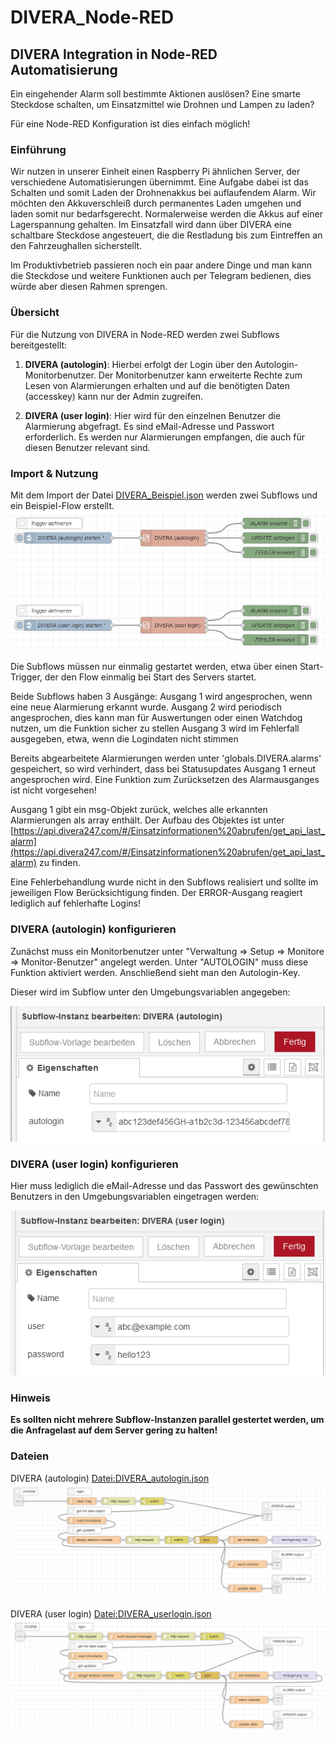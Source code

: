 # DIVERA_Node-RED
## DIVERA Integration in Node-RED Automatisierung

Ein eingehender Alarm soll bestimmte Aktionen auslösen? Eine smarte Steckdose schalten, um Einsatzmittel wie Drohnen und Lampen zu laden?

Für eine Node-RED Konfiguration ist dies einfach möglich!

### Einführung
Wir nutzen in unserer Einheit einen Raspberry Pi ähnlichen Server, der verschiedene Automatisierungen übernimmt. Eine Aufgabe dabei ist das Schalten und somit Laden der Drohnenakkus bei auflaufendem Alarm. Wir möchten den Akkuverschleiß durch permanentes Laden umgehen und laden somit nur bedarfsgerecht. Normalerweise werden die Akkus auf einer Lagerspannung gehalten. Im Einsatzfall wird dann über DIVERA eine schaltbare Steckdose angesteuert, die die Restladung bis zum Eintreffen an den Fahrzeughallen sicherstellt.

Im Produktivbetrieb passieren noch ein paar andere Dinge und man kann die Steckdose und weitere Funktionen auch per Telegram bedienen, dies würde aber diesen Rahmen sprengen.

### Übersicht
Für die Nutzung von DIVERA in Node-RED werden zwei Subflows bereitgestellt:

1) **DIVERA (autologin)**:
    Hierbei erfolgt der Login über den Autologin-Monitorbenutzer. Der Monitorbenutzer kann erweiterte Rechte zum Lesen von Alarmierungen erhalten und auf die benötigten Daten (accesskey) kann nur der Admin zugreifen.

2) **DIVERA (user login)**:
    Hier wird für den einzelnen Benutzer die Alarmierung abgefragt. Es sind eMail-Adresse und Passwort erforderlich. Es werden nur Alarmierungen empfangen, die auch für diesen Benutzer relevant sind.

### Import & Nutzung
Mit dem Import der Datei [DIVERA_Beispiel.json](/flows/DIVERA_Beispiel.json) werden zwei Subflows und ein Beispiel-Flow erstellt.
![Bild:DIVERA_Beispiel.png](/images/DIVERA_Beispiel.png)

Die Subflows müssen nur einmalig gestartet werden, etwa über einen Start-Trigger, der den Flow einmalig bei Start des Servers startet.

Beide Subflows haben 3 Ausgänge:
    Ausgang 1 wird angesprochen, wenn eine neue Alarmierung erkannt wurde.
    Ausgang 2 wird periodisch angesprochen, dies kann man für Auswertungen oder einen Watchdog nutzen, um die Funktion sicher zu stellen
    Ausgang 3 wird im Fehlerfall ausgegeben, etwa, wenn die Logindaten nicht stimmen

Bereits abgearbeitete Alarmierungen werden unter 'globals.DIVERA.alarms' gespeichert, so wird verhindert, dass bei Statusupdates Ausgang 1 erneut angesprochen wird. Eine Funktion zum Zurücksetzen des Alarmausganges ist nicht vorgesehen!

Ausgang 1 gibt ein msg-Objekt zurück, welches alle erkannten Alarmierungen als array enthält. Der Aufbau des Objektes ist unter [https://api.divera247.com/#/Einsatzinformationen%20abrufen/get_api_last_alarm](https://api.divera247.com/#/Einsatzinformationen%20abrufen/get_api_last_alarm) zu finden.

Eine Fehlerbehandlung wurde nicht in den Subflows realisiert und sollte im jeweiligen Flow Berücksichtigung finden. Der ERROR-Ausgang reagiert lediglich auf fehlerhafte Logins!

### DIVERA (autologin) konfigurieren
Zunächst muss ein Monitorbenutzer unter "Verwaltung => Setup => Monitore => Monitor-Benutzer" angelegt werden. Unter "AUTOLOGIN" muss diese Funktion aktiviert werden. Anschließend sieht man den Autologin-Key.

Dieser wird im Subflow unter den Umgebungsvariablen angegeben:

![Bild:DIVERA_autologin_config.png](/images/DIVERA_autologin_config.png)

### DIVERA (user login) konfigurieren
Hier muss lediglich die eMail-Adresse und das Passwort des gewünschten Benutzers in den Umgebungsvariablen eingetragen werden:

![Bild:DIVERA_userlogin_config.png](/images/DIVERA_userlogin_config.png)

### Hinweis
**Es sollten nicht mehrere Subflow-Instanzen parallel gestertet werden, um die Anfragelast auf dem Server gering zu halten!**

### Dateien
DIVERA (autologin)
[Datei:DIVERA_autologin.json](/flows/DIVERA_autologin.json)
![Bild:DIVERA_autologin.png](/images/DIVERA_autologin.png)

DIVERA (user login)
[Datei:DIVERA_userlogin.json](/flows/DIVERA_userlogin.json)
![Bild:DIVERA_userlogin.png](/images/DIVERA_userlogin.png)

